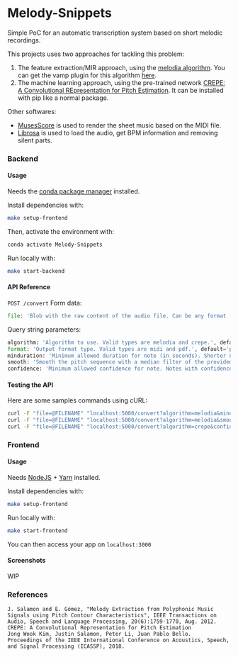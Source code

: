 # Melody-Snippets

Simple PoC for an automatic transcription system based on short melodic recordings.

This projects uses two approaches for tackling this problem:

1. The feature extraction/MIR approach, using the [melodia algorithm](https://github.com/justinsalamon/audio_to_midi_melodia). You can get the vamp plugin for this algorithm [here](https://www.upf.edu/web/mtg/melodia?p=Download%20and%20installation).
2. The machine learning approach, using the pre-trained network [CREPE: A Convolutional REpresentation for Pitch Estimation](https://github.com/marl/crepe). It can be installed with pip like a normal package.

Other softwares:
- [MusesScore](https://musescore.org/en) is used to render the sheet music based on the MIDI file.
- [Librosa](https://librosa.org/doc/latest/index.html) is used to load the audio, get BPM information and removing silent parts.

### Backend

#### Usage

Needs the [conda package manager](https://docs.conda.io/projects/conda/en/latest/user-guide/install/) installed.

Install dependencies with:
```bash
make setup-frontend
```

Then, activate the environment with:
```bash
conda activate Melody-Snippets
```

Run locally with:
```bash
make start-backend
```

#### API Reference

`POST /convert`
Form data:
```python
file: 'Blob with the raw content of the audio file. Can be any format (.mp3, .ogg, .wav, etc).'
```

Query string parameters:
```python
algorithm: 'Algorithm to use. Valid types are melodia and crepe.', default='crepe', type=str
format: 'Output format type. Valid types are midi and pdf.', default='pdf', type=str
minduration: 'Minimum allowed duration for note (in seconds). Shorter notes will be removed.' default=0.1, type=float
smooth: 'Smooth the pitch sequence with a median filter of the provided duration (in seconds).', default=0.25, type=float (melodia only)
confidence: 'Minimum allowed confidence for note. Notes with confidence lower than this threshold will be removed.', default=0.9, type=float (crepe only)
```

#### Testing the API

Here are some samples commands using cURL:
```bash
curl -F "file=@FILENAME" "localhost:5000/convert?algorithm=melodia&minduration=0.05" --output FILENAME.pdf
curl -F "file=@FILENAME" "localhost:5000/convert?algorithm=melodia&smooth=0.15&format=midi" --output FILENAME.mid
curl -F "file=@FILENAME" "localhost:5000/convert?algorithm=crepe&confidence=0.75" --output FILENAME.pdf
```

### Frontend

#### Usage
Needs [NodeJS](https://nodejs.org/en/) + [Yarn](https://yarnpkg.com/) installed.

Install dependencies with:
```bash
make setup-frontend
```

Run locally with:
```bash
make start-frontend
```

You can then access your app on `localhost:3000`

#### Screenshots

WIP

### References
```
J. Salamon and E. Gómez, "Melody Extraction from Polyphonic Music Signals using Pitch Contour Characteristics", IEEE Transactions on Audio, Speech and Language Processing, 20(6):1759-1770, Aug. 2012.
CREPE: A Convolutional Representation for Pitch Estimation
Jong Wook Kim, Justin Salamon, Peter Li, Juan Pablo Bello.
Proceedings of the IEEE International Conference on Acoustics, Speech, and Signal Processing (ICASSP), 2018.
```